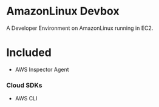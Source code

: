 # AmazonLinux Devbox
A Developer Environment on AmazonLinux running in EC2.

# Included
- AWS Inspector Agent

### Cloud SDKs
- AWS CLI

